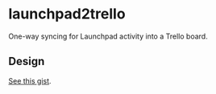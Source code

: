 launchpad2trello
================

One-way syncing for Launchpad activity into a Trello board.

Design
------

[See this gist](https://gist.github.com/b3rnard0/cb3f2dea5a549eeb215a).
